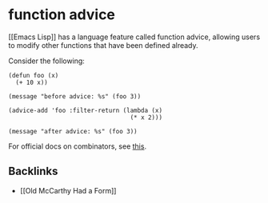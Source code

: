 # function advice

[[Emacs Lisp]] has a language feature called function advice, allowing users to modify other functions that have been defined already.

Consider the following:

```emacs-lisp
(defun foo (x)
  (+ 10 x))

(message "before advice: %s" (foo 3))

(advice-add 'foo :filter-return (lambda (x)
                                  (* x 2)))

(message "after advice: %s" (foo 3))
```

For official docs on combinators, see [this](https://www.gnu.org/software/emacs/manual/html_node/elisp/Advice-Combinators.html).


## Backlinks

-   [[Old McCarthy Had a Form]]
